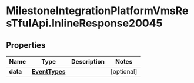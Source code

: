 # MilestoneIntegrationPlatformVmsResTfulApi.InlineResponse20045

## Properties
Name | Type | Description | Notes
------------ | ------------- | ------------- | -------------
**data** | [**EventTypes**](EventTypes.md) |  | [optional] 
